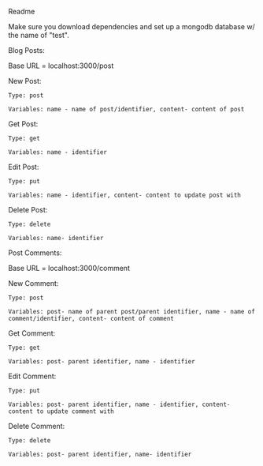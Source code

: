 Readme


Make sure you download dependencies and set up a mongodb database w/ the name of "test".


Blog Posts:

Base URL = localhost:3000/post



New Post:

	Type: post

	Variables: name - name of post/identifier, content- content of post


Get Post:

	Type: get

	Variables: name - identifier

	

Edit Post:

	Type: put

	Variables: name - identifier, content- content to update post with


Delete Post:

	Type: delete

	Variables: name- identifier

	


Post Comments:

Base URL = localhost:3000/comment



New Comment:

	Type: post

	Variables: post- name of parent post/parent identifier, name - name of comment/identifier, content- content of comment


Get Comment:

	Type: get

	Variables: post- parent identifier, name - identifier

	
Edit Comment:

	Type: put

	Variables: post- parent identifier, name - identifier, content- content to update comment with


Delete Comment:

	Type: delete

	Variables: post- parent identifier, name- identifier